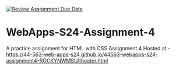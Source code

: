 [![Review Assignment Due Date](https://classroom.github.com/assets/deadline-readme-button-24ddc0f5d75046c5622901739e7c5dd533143b0c8e959d652212380cedb1ea36.svg)](https://classroom.github.com/a/4386q9bN)
# WebApps-S24-Assignment-4
A practice assignment for HTML with CSS
Assignment 4 Hosted at - https://44-563-web-apps-s24.github.io/44563-webapps-s24-assignment4-ROCKYNWMSU/theater.html
